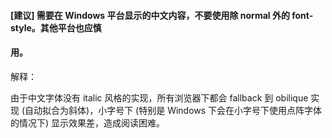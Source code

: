 #### \[建议\] 需要在 Windows 平台显示的中文内容，不要使用除 normal 外的 font-style。其他平台也应慎

#### 用。

解释：

由于中文字体没有 italic 风格的实现，所有浏览器下都会 fallback 到 obilique 实现 \(自动拟合为斜体\)，小字号下 \(特别是 Windows 下会在小字号下使用点阵字体的情况下\) 显示效果差，造成阅读困难。

